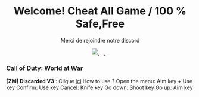 <h1 align='center'>
  Welcome! Cheat All Game /  100 % Safe,Free
</h1>

<p align='center'>
  Merci de rejoindre notre discord
</p>

<p align='center'>
 <a href="https://discord.gg/cod-fr">
    <img src="https://img.shields.io/badge/Discord-5865F2?style=for-the-badge&logo=discord&logoColor=white" />
  </a>&nbsp;&nbsp;
  <a href="https://www.youtube.com/channel/UCemI3wc64mr-lCyVysZZ0Eg">
  <img alt="" src="https://img.shields.io/badge/YouTube-FF0000?style=for-the-badge&logo=youtube&logoColor=white">
</a>&nbsp;&nbsp;
</p>

### Call of Duty: World at War
**[ZM] Discarded V3** : Clique [ici](https://www.mediafire.com/file/9nd4586xx0fhehv/Discarded+V3+-+T4+Mod+Menu.7z/file)
How to use ?
Open the menu: Aim key + Use key
Confirm: Use key
Cancel: Knife key
Go down: Shoot key
Go up: Aim key

